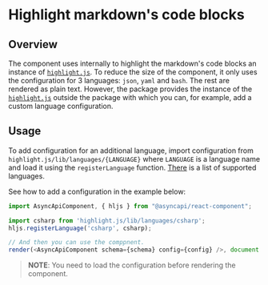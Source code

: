 # Highlight markdown's code blocks

## Overview

The component uses internally to highlight the markdown's code blocks an instance of [`highlight.js`](https://highlightjs.org/). To reduce the size of the component, it only uses the configuration for 3 languages: `json`, `yaml` and `bash`. The rest are rendered as plain text. However, the package provides the instance of the [`highlight.js`](https://highlightjs.org/) outside the package with which you can, for example, add a custom language configuration.

## Usage

To add configuration for an additional language, import configuration from `highlight.js/lib/languages/{LANGUAGE}` where `LANGUAGE` is a language name and load it using the `registerLanguage` function. [There](https://github.com/highlightjs/highlight.js/blob/main/SUPPORTED_LANGUAGES.md) is a list of supported languages.

See how to add a configuration in the example below:

```js
import AsyncApiComponent, { hljs } from "@asyncapi/react-component";

import csharp from 'highlight.js/lib/languages/csharp';
hljs.registerLanguage('csharp', csharp);

// And then you can use the comppnent.
render(<AsyncApiComponent schema={schema} config={config} />, document.getElementById("root"));
```

> **NOTE**: You need to load the configuration before rendering the component.
